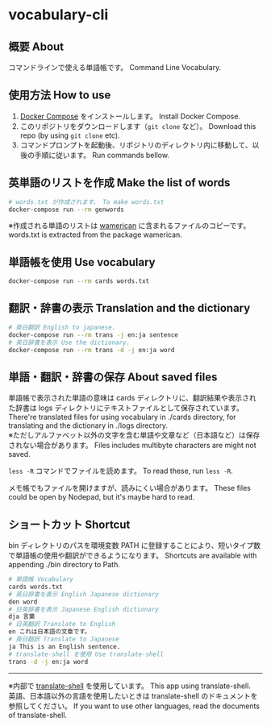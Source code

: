 # vocabulary-cli

## 概要 About

コマンドラインで使える単語帳です。 Command Line Vocabulary.

## 使用方法 How to use

1. [Docker Compose](https://docs.docker.com/compose/install/) をインストールします。 Install Docker Compose.
2. このリポジトリをダウンロードします（`git clone` など）。 Download this repo (by using `git clone` etc).
3. コマンドプロンプトを起動後、リポジトリのディレクトリ内に移動して、以後の手順に従います。 Run commands bellow.

## 英単語のリストを作成 Make the list of words

```sh
# words.txt が作成されます。 To make words.txt
docker-compose run --rm genwords
```

※作成される単語のリストは [wamerican](https://packages.ubuntu.com/focal/wamerican) に含まれるファイルのコピーです。 words.txt is extracted from the package wamerican.

## 単語帳を使用 Use vocabulary

```sh
docker-compose run --rm cards words.txt
```

## 翻訳・辞書の表示 Translation and the dictionary

```sh
# 英日翻訳 English to japanese.
docker-compose run --rm trans -j en:ja sentence
# 英日辞書を表示 Use the dictionary.
docker-compose run --rm trans -d -j en:ja word
```

## 単語・翻訳・辞書の保存 About saved files

単語帳で表示された単語の意味は cards ディレクトリに、翻訳結果や表示された辞書は logs ディレクトリにテキストファイルとして保存されています。 There're translated files for using vocabulary in ./cards directory, for translating and the dictionary in ./logs directory.  
※ただしアルファベット以外の文字を含む単語や文章など（日本語など）は保存されない場合があります。 Files includes multibyte characters are might not saved.

`less -R` コマンドでファイルを読めます。 To read these, run `less -R`.

メモ帳でもファイルを開けますが、読みにくい場合があります。 These files could be open by Nodepad, but it's maybe hard to read.

## ショートカット Shortcut

bin ディレクトリのパスを環境変数 PATH に登録することにより、短いタイプ数で単語帳の使用や翻訳ができるようになります。 Shortcuts are available with appending ./bin directory to Path.

```sh
# 単語帳 Vocabulary
cards words.txt
# 英日辞書を表示 English Japanese dictionary
den word
# 日英辞書を表示 Japanese English dictionary
dja 言葉
# 日英翻訳 Translate to English
en これは日本語の文章です。
# 英日翻訳 Translate to Japanese
ja This is an English sentence.
# translate-shell を使用 Use translate-shell
trans -d -j en:ja word
```

---

※内部で [translate-shell](https://packages.ubuntu.com/focal/translate-shell) を使用しています。 This app using translate-shell.  
英語、日本語以外の言語を使用したいときは translate-shell のドキュメントを参照してください。 If you want to use other languages, read the documents of translate-shell.

